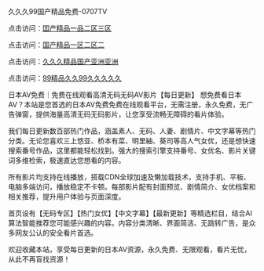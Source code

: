 久久久99国产精品免费-0707TV

点击访问：<a href="https://bsdf-5f5.pages.dev/">囯产精品一品二区三区</a>

点击访问：<a href="https://cfad.pages.dev/">国产精品一区二区二</a>

点击访问：<a href="https://gfd-5xg.pages.dev/">久久久精品国产亚洲亚洲</a>

点击访问：<a href="https://fdhf-454.pages.dev/">99精品久久99久久久久久</a>


日本AV免费｜免费在线观看高清无码无码AV影片【每日更新】
想免费看日本AV？本站是您首选的日本AV免费免费在线观看平台，无需注册，永久免费，无广告弹窗，提供海量高清无码无码影片，让您享受流畅无障碍的看片体验。

我们每日更新数百部热门作品，涵盖素人、无码、人妻、剧情片、中文字幕等热门分类。无论您喜欢三上悠亚、桥本有菜、明里紬、葵司等高人气女优，还是想快速搜索番号作品，这里都能轻松找到。强大的搜索引擎支持番号、女优名、影片关键词多维检索，极速直达您想看的内容。

所有影片均支持在线播放，搭载CDN全球加速及懒加载技术，支持手机、平板、电脑多端访问，播放稳定不卡顿。每部影片配有封面预览、剧情简介、女优档案和相关推荐，提升用户体验与页面深度。

首页设有【无码专区】【热门女优】【中文字幕】【最新更新】等精选栏目，结合AI算法智能推荐您可能感兴趣的内容。内容分类清晰、界面简洁、无跳转广告，是众多网友公认的安全看片首选。

欢迎收藏本站，享受每日更新的日本AV资源，永久免费、无限观看，看片无忧，从此不再盲找资源！


<span style="display:none;">[Canonical link]( https://github.com/va20250707/12341 ）</span>
